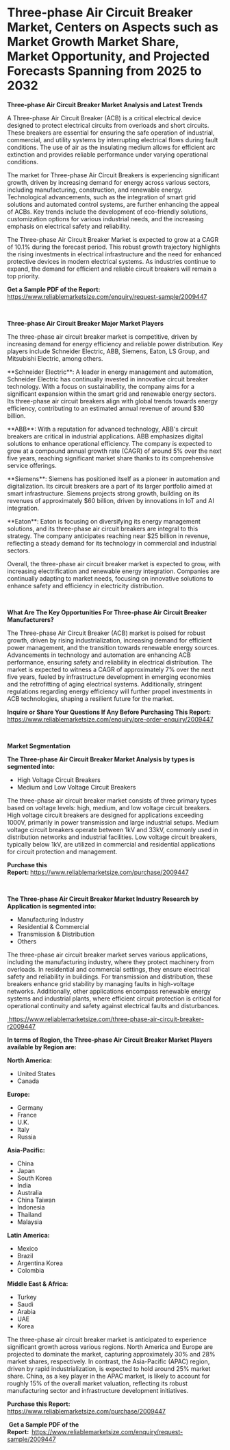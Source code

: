 <p><h1>Three-phase Air Circuit Breaker Market, Centers on Aspects such as Market Growth Market Share, Market Opportunity, and Projected Forecasts Spanning from 2025 to 2032</h1></p><p><strong>Three-phase Air Circuit Breaker Market Analysis and Latest Trends</strong></p>
<p><p>A Three-phase Air Circuit Breaker (ACB) is a critical electrical device designed to protect electrical circuits from overloads and short circuits. These breakers are essential for ensuring the safe operation of industrial, commercial, and utility systems by interrupting electrical flows during fault conditions. The use of air as the insulating medium allows for efficient arc extinction and provides reliable performance under varying operational conditions.</p><p>The market for Three-phase Air Circuit Breakers is experiencing significant growth, driven by increasing demand for energy across various sectors, including manufacturing, construction, and renewable energy. Technological advancements, such as the integration of smart grid solutions and automated control systems, are further enhancing the appeal of ACBs. Key trends include the development of eco-friendly solutions, customization options for various industrial needs, and the increasing emphasis on electrical safety and reliability.</p><p>The Three-phase Air Circuit Breaker Market is expected to grow at a CAGR of 10.1% during the forecast period. This robust growth trajectory highlights the rising investments in electrical infrastructure and the need for enhanced protective devices in modern electrical systems. As industries continue to expand, the demand for efficient and reliable circuit breakers will remain a top priority.</p></p>
<p><strong>Get a Sample PDF of the Report:&nbsp;</strong> <a href="https://www.reliablemarketsize.com/enquiry/request-sample/2009447?utm_campaign=1836&utm_medium=2&utm_source=Github&utm_content=ia&utm_term=12042025&utm_id=three-phase-air-circuit-breaker">https://www.reliablemarketsize.com/enquiry/request-sample/2009447</a></p>
<p>&nbsp;</p>
<p><strong>Three-phase Air Circuit Breaker Major Market Players</strong></p>
<p><p>The three-phase air circuit breaker market is competitive, driven by increasing demand for energy efficiency and reliable power distribution. Key players include Schneider Electric, ABB, Siemens, Eaton, LS Group, and Mitsubishi Electric, among others.</p><p>**Schneider Electric**: A leader in energy management and automation, Schneider Electric has continually invested in innovative circuit breaker technology. With a focus on sustainability, the company aims for a significant expansion within the smart grid and renewable energy sectors. Its three-phase air circuit breakers align with global trends towards energy efficiency, contributing to an estimated annual revenue of around $30 billion.</p><p>**ABB**: With a reputation for advanced technology, ABB's circuit breakers are critical in industrial applications. ABB emphasizes digital solutions to enhance operational efficiency. The company is expected to grow at a compound annual growth rate (CAGR) of around 5% over the next five years, reaching significant market share thanks to its comprehensive service offerings.</p><p>**Siemens**: Siemens has positioned itself as a pioneer in automation and digitalization. Its circuit breakers are a part of its larger portfolio aimed at smart infrastructure. Siemens projects strong growth, building on its revenues of approximately $60 billion, driven by innovations in IoT and AI integration.</p><p>**Eaton**: Eaton is focusing on diversifying its energy management solutions, and its three-phase air circuit breakers are integral to this strategy. The company anticipates reaching near $25 billion in revenue, reflecting a steady demand for its technology in commercial and industrial sectors.</p><p>Overall, the three-phase air circuit breaker market is expected to grow, with increasing electrification and renewable energy integration. Companies are continually adapting to market needs, focusing on innovative solutions to enhance safety and efficiency in electricity distribution.</p></p>
<p>&nbsp;</p>
<p><strong>What Are The Key Opportunities For Three-phase Air Circuit Breaker Manufacturers?</strong></p>
<p><p>The Three-phase Air Circuit Breaker (ACB) market is poised for robust growth, driven by rising industrialization, increasing demand for efficient power management, and the transition towards renewable energy sources. Advancements in technology and automation are enhancing ACB performance, ensuring safety and reliability in electrical distribution. The market is expected to witness a CAGR of approximately 7% over the next five years, fueled by infrastructure development in emerging economies and the retrofitting of aging electrical systems. Additionally, stringent regulations regarding energy efficiency will further propel investments in ACB technologies, shaping a resilient future for the market.</p></p>
<p><strong>Inquire or Share Your Questions If Any Before Purchasing This Report:</strong> <a href="https://www.reliablemarketsize.com/enquiry/pre-order-enquiry/2009447?utm_campaign=1836&utm_medium=2&utm_source=Github&utm_content=ia&utm_term=12042025&utm_id=three-phase-air-circuit-breaker">https://www.reliablemarketsize.com/enquiry/pre-order-enquiry/2009447</a></p>
<p>&nbsp;</p>
<p><strong>Market Segmentation</strong></p>
<p><strong>The Three-phase Air Circuit Breaker Market Analysis by types is segmented into:</strong></p>
<p><ul><li>High Voltage Circuit Breakers</li><li>Medium and Low Voltage Circuit Breakers</li></ul></p>
<p><p>The three-phase air circuit breaker market consists of three primary types based on voltage levels: high, medium, and low voltage circuit breakers. High voltage circuit breakers are designed for applications exceeding 1000V, primarily in power transmission and large industrial setups. Medium voltage circuit breakers operate between 1kV and 33kV, commonly used in distribution networks and industrial facilities. Low voltage circuit breakers, typically below 1kV, are utilized in commercial and residential applications for circuit protection and management.</p></p>
<p><strong>Purchase this Report:&nbsp;</strong><a href="https://www.reliablemarketsize.com/purchase/2009447?utm_campaign=1836&utm_medium=2&utm_source=Github&utm_content=ia&utm_term=12042025&utm_id=three-phase-air-circuit-breaker">https://www.reliablemarketsize.com/purchase/2009447</a></p>
<p>&nbsp;</p>
<p><strong>The Three-phase Air Circuit Breaker Market Industry Research by Application is segmented into:</strong></p>
<p><ul><li>Manufacturing Industry</li><li>Residential & Commercial</li><li>Transmission & Distribution</li><li>Others</li></ul></p>
<p><p>The three-phase air circuit breaker market serves various applications, including the manufacturing industry, where they protect machinery from overloads. In residential and commercial settings, they ensure electrical safety and reliability in buildings. For transmission and distribution, these breakers enhance grid stability by managing faults in high-voltage networks. Additionally, other applications encompass renewable energy systems and industrial plants, where efficient circuit protection is critical for operational continuity and safety against electrical faults and disturbances.</p></p>
<p><a href="https://www.reliablemarketsize.com/three-phase-air-circuit-breaker-r2009447?utm_campaign=1836&utm_medium=2&utm_source=Github&utm_content=ia&utm_term=12042025&utm_id=three-phase-air-circuit-breaker">&nbsp;https://www.reliablemarketsize.com/three-phase-air-circuit-breaker-r2009447</a></p>
<p><strong>In terms of Region, the Three-phase Air Circuit Breaker Market Players available by Region are:</strong></p>
<p>
    <p> <strong> North America: </strong>
        <ul>
            <li>United States</li>
            <li>Canada</li>
        </ul>
        </p> 
    <p> <strong> Europe: </strong>
        <ul>
            <li>Germany</li>
            <li>France</li>
            <li>U.K.</li>
            <li>Italy</li>
            <li>Russia</li>
        </ul>
        </p> 
    <p> <strong> Asia-Pacific: </strong>
        <ul>
            <li>China</li>
            <li>Japan</li>
            <li>South Korea</li>
            <li>India</li>
            <li>Australia</li>
            <li>China Taiwan</li>
            <li>Indonesia</li>
            <li>Thailand</li>
            <li>Malaysia</li>
        </ul>
        </p> 
    <p> <strong> Latin America: </strong>
        <ul>
            <li>Mexico</li>
            <li>Brazil</li>
            <li>Argentina Korea</li>
            <li>Colombia</li>
        </ul>
        </p> 
    <p> <strong> Middle East & Africa: </strong>
        <ul>
            <li>Turkey</li>
            <li>Saudi</li>
            <li>Arabia</li>
            <li>UAE</li>
            <li>Korea</li>
        </ul>
    </p>
    </p>
<p><p>The three-phase air circuit breaker market is anticipated to experience significant growth across various regions. North America and Europe are projected to dominate the market, capturing approximately 30% and 28% market shares, respectively. In contrast, the Asia-Pacific (APAC) region, driven by rapid industrialization, is expected to hold around 25% market share. China, as a key player in the APAC market, is likely to account for roughly 15% of the overall market valuation, reflecting its robust manufacturing sector and infrastructure development initiatives.</p></p>
<p><strong>Purchase this Report: </strong><a href="https://www.reliablemarketsize.com/purchase/2009447?utm_campaign=1836&utm_medium=2&utm_source=Github&utm_content=ia&utm_term=12042025&utm_id=three-phase-air-circuit-breaker">https://www.reliablemarketsize.com/purchase/2009447</a></p>
<p>&nbsp;<strong>Get a Sample PDF of the Report:&nbsp;&nbsp;</strong><a href="https://www.reliablemarketsize.com/enquiry/request-sample/2009447?utm_campaign=1836&utm_medium=2&utm_source=Github&utm_content=ia&utm_term=12042025&utm_id=three-phase-air-circuit-breaker">https://www.reliablemarketsize.com/enquiry/request-sample/2009447</a></p>
<p><strong></strong></p>
<p><p></p><p></p><p></p></p>